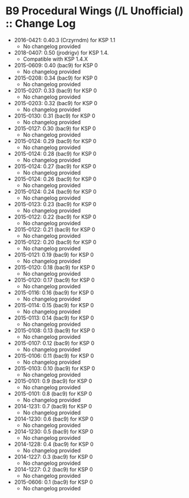 # B9 Procedural Wings (/L Unofficial) :: Change Log

* 2016-0421: 0.40.3 (Crzyrndm) for KSP 1.1
	+ No changelog provided
* 2018-0407: 0.50 (jrodrigv) for KSP 1.4.
	+ Compatible with KSP 1.4.X
* 2015-0609: 0.40 (bac9) for KSP 0
	+ No changelog provided
* 2015-0208: 0.34 (bac9) for KSP 0
	+ No changelog provided
* 2015-0207: 0.33 (bac9) for KSP 0
	+ No changelog provided
* 2015-0203: 0.32 (bac9) for KSP 0
	+ No changelog provided
* 2015-0130: 0.31 (bac9) for KSP 0
	+ No changelog provided
* 2015-0127: 0.30 (bac9) for KSP 0
	+ No changelog provided
* 2015-0124: 0.29 (bac9) for KSP 0
	+ No changelog provided
* 2015-0124: 0.28 (bac9) for KSP 0
	+ No changelog provided
* 2015-0124: 0.27 (bac9) for KSP 0
	+ No changelog provided
* 2015-0124: 0.26 (bac9) for KSP 0
	+ No changelog provided
* 2015-0124: 0.24 (bac9) for KSP 0
	+ No changelog provided
* 2015-0123: 0.23 (bac9) for KSP 0
	+ No changelog provided
* 2015-0122: 0.22 (bac9) for KSP 0
	+ No changelog provided
* 2015-0122: 0.21 (bac9) for KSP 0
	+ No changelog provided
* 2015-0122: 0.20 (bac9) for KSP 0
	+ No changelog provided
* 2015-0121: 0.19 (bac9) for KSP 0
	+ No changelog provided
* 2015-0120: 0.18 (bac9) for KSP 0
	+ No changelog provided
* 2015-0120: 0.17 (bac9) for KSP 0
	+ No changelog provided
* 2015-0116: 0.16 (bac9) for KSP 0
	+ No changelog provided
* 2015-0114: 0.15 (bac9) for KSP 0
	+ No changelog provided
* 2015-0113: 0.14 (bac9) for KSP 0
	+ No changelog provided
* 2015-0108: 0.13 (bac9) for KSP 0
	+ No changelog provided
* 2015-0107: 0.12 (bac9) for KSP 0
	+ No changelog provided
* 2015-0106: 0.11 (bac9) for KSP 0
	+ No changelog provided
* 2015-0103: 0.10 (bac9) for KSP 0
	+ No changelog provided
* 2015-0101: 0.9 (bac9) for KSP 0
	+ No changelog provided
* 2015-0101: 0.8 (bac9) for KSP 0
	+ No changelog provided
* 2014-1231: 0.7 (bac9) for KSP 0
	+ No changelog provided
* 2014-1230: 0.6 (bac9) for KSP 0
	+ No changelog provided
* 2014-1230: 0.5 (bac9) for KSP 0
	+ No changelog provided
* 2014-1228: 0.4 (bac9) for KSP 0
	+ No changelog provided
* 2014-1227: 0.3 (bac9) for KSP 0
	+ No changelog provided
* 2014-1227: 0.2 (bac9) for KSP 0
	+ No changelog provided
* 2015-0606: 0.1 (bac9) for KSP 0
	+ No changelog provided
